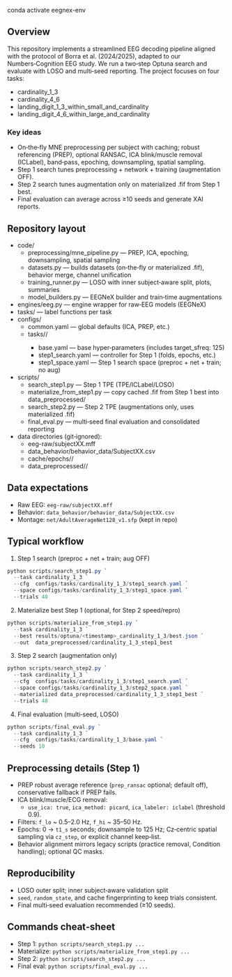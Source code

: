 conda activate eegnex-env

## Overview
This repository implements a streamlined EEG decoding pipeline aligned with the protocol of Borra et al. (2024/2025), adapted to our Numbers‑Cognition EEG study. We run a two‑step Optuna search and evaluate with LOSO and multi‑seed reporting. The project focuses on four tasks:
- cardinality_1_3
- cardinality_4_6
- landing_digit_1_3_within_small_and_cardinality
- landing_digit_4_6_within_large_and_cardinality

### Key ideas
- On‑the‑fly MNE preprocessing per subject with caching; robust referencing (PREP), optional RANSAC, ICA blink/muscle removal (ICLabel), band‑pass, epoching, downsampling, spatial sampling.
- Step 1 search tunes preprocessing + network + training (augmentation OFF).
- Step 2 search tunes augmentation only on materialized .fif from Step 1 best.
- Final evaluation can average across ≥10 seeds and generate XAI reports.

## Repository layout
- code/
  - preprocessing/mne_pipeline.py — PREP, ICA, epoching, downsampling, spatial sampling
  - datasets.py — builds datasets (on‑the‑fly or materialized .fif), behavior merge, channel unification
  - training_runner.py — LOSO with inner subject‑aware split, plots, summaries
  - model_builders.py — EEGNeX builder and train‑time augmentations
- engines/eeg.py — engine wrapper for raw‑EEG models (EEGNeX)
- tasks/ — label functions per task
- configs/
  - common.yaml — global defaults (ICA, PREP, etc.)
  - tasks/<task>/
    - base.yaml — base hyper‑parameters (includes target_sfreq: 125)
    - step1_search.yaml — controller for Step 1 (folds, epochs, etc.)
    - step1_space.yaml — Step 1 search space (preproc + net + train; no aug)
- scripts/
  - search_step1.py — Step 1 TPE (TPE/ICLabel/LOSO)
  - materialize_from_step1.py — copy cached .fif from Step 1 best into data_preprocessed/
  - search_step2.py — Step 2 TPE (augmentations only, uses materialized .fif)
  - final_eval.py — multi‑seed final evaluation and consolidated reporting
- data directories (git‑ignored):
  - eeg-raw/subjectXX.mff
  - data_behavior/behavior_data/SubjectXX.csv
  - cache/epochs/<fingerprint>/
  - data_preprocessed/<dataset>/

## Data expectations
- Raw EEG: `eeg-raw/subjectXX.mff`
- Behavior: `data_behavior/behavior_data/SubjectXX.csv`
- Montage: `net/AdultAverageNet128_v1.sfp` (kept in repo)

## Typical workflow
1) Step 1 search (preproc + net + train; aug OFF)
```powershell
python scripts/search_step1.py `
  --task cardinality_1_3 `
  --cfg  configs/tasks/cardinality_1_3/step1_search.yaml `
  --space configs/tasks/cardinality_1_3/step1_space.yaml `
  --trials 48
```

2) Materialize best Step 1 (optional, for Step 2 speed/repro)
```powershell
python scripts/materialize_from_step1.py `
  --task cardinality_1_3 `
  --best results/optuna/<timestamp>_cardinality_1_3/best.json `
  --out  data_preprocessed/cardinality_1_3_step1_best
```

3) Step 2 search (augmentation only)
```powershell
python scripts/search_step2.py `
  --task cardinality_1_3 `
  --cfg  configs/tasks/cardinality_1_3/step1_search.yaml `
  --space configs/tasks/cardinality_1_3/step2_space.yaml `
  --materialized data_preprocessed/cardinality_1_3_step1_best `
  --trials 48
```

4) Final evaluation (multi‑seed, LOSO)
```powershell
python scripts/final_eval.py `
  --task cardinality_1_3 `
  --cfg  configs/tasks/cardinality_1_3/base.yaml `
  --seeds 10
```

## Preprocessing details (Step 1)
- PREP robust average reference (`prep_ransac` optional; default off), conservative fallback if PREP fails.
- ICA blink/muscle/ECG removal:
  - `use_ica: true`, `ica_method: picard`, `ica_labeler: iclabel` (threshold 0.9).
- Filters: `f_lo` ~ 0.5–2.0 Hz, `f_hi` ~ 35–50 Hz.
- Epochs: 0 → `t1_s` seconds; downsample to 125 Hz; Cz‑centric spatial sampling via `cz_step`, or explicit channel keep‑list.
- Behavior alignment mirrors legacy scripts (practice removal, Condition handling); optional QC masks.

## Reproducibility
- LOSO outer split; inner subject‑aware validation split
- `seed`, `random_state`, and cache fingerprinting to keep trials consistent.
- Final multi‑seed evaluation recommended (≥10 seeds).

## Commands cheat‑sheet
- Step 1: `python scripts/search_step1.py ...`
- Materialize: `python scripts/materialize_from_step1.py ...`
- Step 2: `python scripts/search_step2.py ...`
- Final eval: `python scripts/final_eval.py ...`